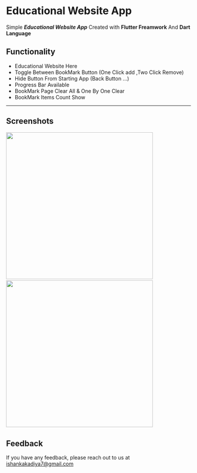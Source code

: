 # Educational Website App

Simple ***Educational Website App*** Created with **Flutter Freamwork** And **Dart Language**


## Functionality

- Educational Website Here
- Toggle Between BookMark Button (One Click add ,Two Click Remove)
- Hide Button From Starting App (Back Button ...)
- Progress Bar Available
- BookMark Page Clear All & One By One Clear
- BookMark Items Count Show
--- 

## Screenshots 

<img src="https://user-images.githubusercontent.com/113764228/195589258-8789803e-5364-4579-b02a-9e073a7268b6.jpg" width="400"> &nbsp; 
<img src="https://user-images.githubusercontent.com/113764228/195589264-64faeefa-06ac-45ce-b826-edbd27aa0720.jpg" width="400"> &nbsp; 


## Feedback

If you have any feedback, please reach out to us at ishankakadiya7@gmail.com

